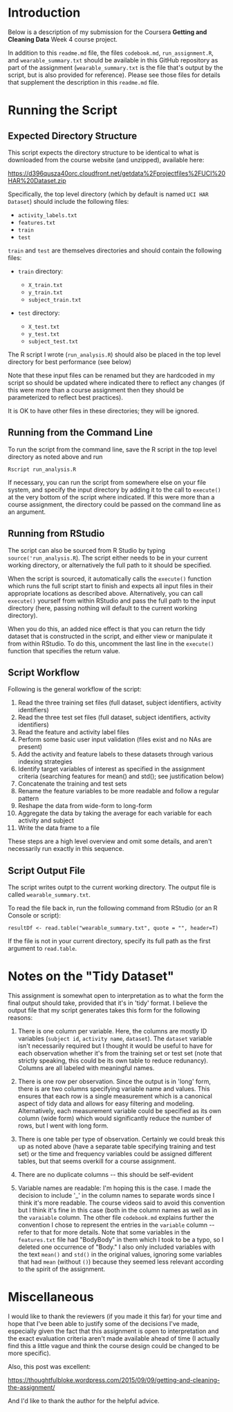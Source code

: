 # Introduction
Below is a description of my submission for the Coursera **Getting and Cleaning Data** Week 4 course
project. 

In addition to this `readme.md` file, the files `codebook.md`, `run_assignment.R`, and
`wearable_summary.txt` should be available in this GitHub repository as part of the assignment
(`wearable_summary.txt` is the file that's output by the script, but is also provided for
reference). Please see those files for details that supplement the description in this `readme.md` file.

# Running the Script
## Expected Directory Structure
This script expects the directory structure to be identical to what is downloaded from the course
website (and unzipped), available here:

https://d396qusza40orc.cloudfront.net/getdata%2Fprojectfiles%2FUCI%20HAR%20Dataset.zip

Specifically, the top level directory (which by default is named `UCI HAR Dataset`) should include the following files:

* `activity_labels.txt`
* `features.txt`
* `train`
* `test`

`train` and `test` are themselves directories and should contain the following files:
* `train` directory:
  * `X_train.txt`
  * `y_train.txt`
  * `subject_train.txt`

* `test` directory:
  * `X_test.txt`
  * `y_test.txt`
  * `subject_test.txt`

The R script I wrote (`run_analysis.R`) should also be placed in the top level directory for best
performance (see below)

Note that these input files can be renamed but they are hardcoded in my script so should be updated
where indicated there to reflect any changes (if this were more than a course assignment then they
should be parameterized to reflect best practices).

It is OK to have other files in these directories; they will be ignored.

## Running from the Command Line
To run the script from the command line, save the R script in the top level directory as noted
above and run 

`Rscript run_analysis.R`

If necessary, you can run the script from somewhere else on your file system, and specify the input
directory by adding it to the call to `execute()` at the very bottom of the script where indicated. If
this were more than a course assignment, the directory could be passed on the command line as an argument.

## Running from RStudio
The script can also be sourced from R Studio by typing `source('run_analysis.R`). The script either
needs to be in your current working directory, or alternatively the full path to it should be
specified. 

When the script is sourced, it automatically calls the `execute()` function which runs the full
script start to finish and expects all input files in their appropriate locations as described
above. Alternatively, you can call `execute()` yourself from  within RStudio and pass the full path
to the input directory (here, passing nothing will default to the current working directory).

When you do this, an added nice effect is that you can return the tidy dataset that is constructed
in the script, and either view or manipulate it from within RStudio. To do this, uncomment the last
line in the `execute()` function that specifies the return value.

## Script Workflow
Following is the general workflow of the script:

1. Read the three training set files (full dataset, subject identifiers, activity identifiers)
2. Read the three test set files (full dataset, subject identifiers, activity identifiers)
3. Read the feature and activity label files
4. Perform some basic user input validation (files exist and no NAs are present)
5. Add the activity and feature labels to these datasets through various indexing strategies
6. Identify target variables of interest as specified in the assignment criteria (searching features
   for mean() and std(); see justification below)
7. Concatenate the training and test sets
8. Rename the feature variables to be more readable and follow a regular pattern
9. Reshape the data from wide-form to long-form
10. Aggregate the data by taking the average for each variable for each activity and subject
11. Write the data frame to a file

These steps are a high level overview and omit some details, and aren't necessarily run exactly in
this sequence.

## Script Output File
The script writes outpt to the current working directory. The output file is called `wearable_summary.txt`. 

To read the file back in, run the following command from RStudio (or an R Console or script):

`resultDf <- read.table("wearable_summary.txt", quote = "", header=T)`

If the file is not in your current directory, specify its full path as the first argument to `read.table`.

# Notes on the "Tidy Dataset"
This assignment is somewhat open to interpretation as to what the form the final output should take,
provided that it's in 'tidy' format. I believe the output file that my script generates takes this
form for the following reasons:

1. There is one column per variable. Here, the columns are mostly ID variables (`subject id`, `activity
   name`, `dataset`). The `dataset` variable isn't necessarily required but I thought it would be
   useful to have for each observation whether it's from the training set or test set (note that
   strictly speaking, this could be its own table to reduce redunancy). Columns are all labeled with
   meaningful names.
   
2. There is one row per observation. Since the output is in 'long' form, there is are two columns
   specifying variable name and values. This ensures that each row is a single measurement which is
   a canonical aspect of tidy data and allows for easy filtering and modeling. Alternatively, each
   measurement variable could be specified as its own column (wide form) which would significantly
   reduce the number of rows, but I went with long form.
   
3. There is one table per type of observation. Certainly we could break this up as noted above (have
   a separate table specifying training and test set) or the time and frequency variables could be
   assigned different tables, but that seems overkill for a course assignment.
   
4. There are no duplicate columns -- this should be self-evident

5. Variable names are readable: I'm hoping this is the case. I made the decision to include '_' in
   the column names to separate words since I think it's more readable. The course videos said to
   avoid this convention but I think it's fine in this case (both in the column names as well as in
   the `varaiable` column. The other file `codebook.md` explains further the convention I chose to
   represent the entries in the `variable` column -- refer to that for more details. Note that some
   variables in the `features.txt` file had "BodyBody" in them which I took to be a typo, so I
   deleted one occurrence of "Body." I also only included variables with the text `mean()` and
   `std()` in the original values, ignoring some variables that had `mean` (without `()`) because
   they seemed less relevant according to the spirit of the assignment.
   
# Miscellaneous
I would like to thank the reviewers (if you made it this far) for your time and hope that I've been
able to justify some of the decisions I've made, especially given the fact that this assignment is
open to interpretation and the exact evaluation criteria aren't made available ahead of time (I
actually find this a little vague and think the course design could be changed to be more
specific). 

Also, this post was excellent:

https://thoughtfulbloke.wordpress.com/2015/09/09/getting-and-cleaning-the-assignment/

And I'd like to thank the author for the helpful advice.


